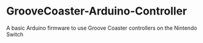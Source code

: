 # GrooveCoaster-Arduino-Controller
A basic Arduino firmware to use Groove Coaster controllers on the Nintendo Switch
